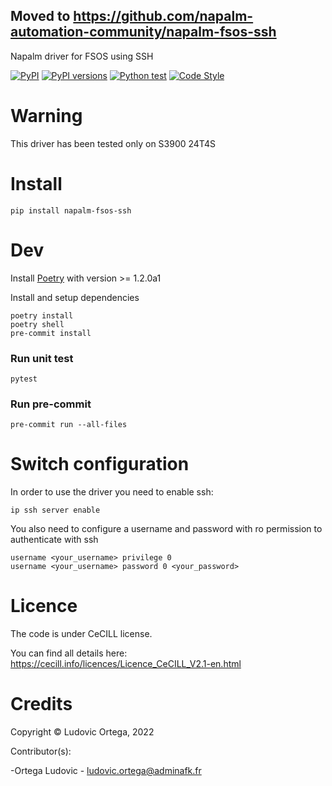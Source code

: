 ## Moved to https://github.com/napalm-automation-community/napalm-fsos-ssh

Napalm driver for FSOS using SSH

[![PyPI](https://img.shields.io/pypi/v/napalm-fsos-ssh.svg)](https://pypi.python.org/pypi/napalm-fsos-ssh)
[![PyPI versions](https://img.shields.io/pypi/pyversions/napalm-fsos-ssh.svg)](https://pypi.python.org/pypi/napalm-fsos-ssh)
[![Python test](https://github.com/M0NsTeRRR/napalm-fsos-ssh/actions/workflows/test.yml/badge.svg)](https://github.com/M0NsTeRRR/napalm-fsos-ssh/actions/workflows/test.yml)
[![Code Style](https://img.shields.io/badge/code%20style-black-000000.svg)](https://github.com/ambv/black)

# Warning
This driver has been tested only on S3900 24T4S

# Install
```
pip install napalm-fsos-ssh
```

# Dev
Install [Poetry](https://python-poetry.org/docs/master/#installing-with-the-official-installer) with version >= 1.2.0a1

Install and setup dependencies
```
poetry install
poetry shell
pre-commit install
```

### Run unit test
```
pytest
```

### Run pre-commit
```
pre-commit run --all-files
```

# Switch configuration

In order to use the driver you need to enable ssh:
```
ip ssh server enable
```

You also need to configure a username and password with ro permission to authenticate with ssh
```
username <your_username> privilege 0
username <your_username> password 0 <your_password>
```

# Licence

The code is under CeCILL license.

You can find all details here: https://cecill.info/licences/Licence_CeCILL_V2.1-en.html

# Credits

Copyright © Ludovic Ortega, 2022

Contributor(s):

-Ortega Ludovic - ludovic.ortega@adminafk.fr
